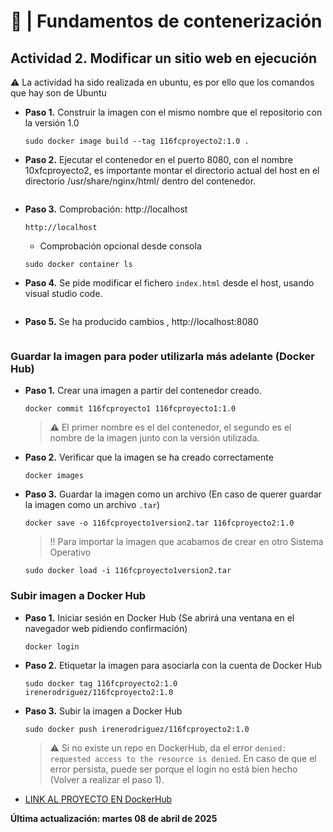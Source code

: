 # 🐳 | Fundamentos de contenerización

## Actividad 2.  Modificar un sitio web en ejecución
⚠️  La actividad ha sido realizada en ubuntu, es por ello que los comandos que hay son de Ubuntu

- **Paso 1.** Construir la imagen con el mismo nombre que el repositorio con la versión 1.0
    ```
    sudo docker image build --tag 116fcproyecto2:1.0 .
    ```

- **Paso 2.** Ejecutar el contenedor en el puerto 8080, con el nombre 10xfcproyecto2, es importante montar el directorio actual del host en el directorio /usr/share/nginx/html/ dentro del contenedor. 
    ```
    
    ```

- **Paso 3.** Comprobación: http://localhost
    ```
    http://localhost
    ```
    * Comprobación opcional desde consola
    ```
    sudo docker container ls
    ```

- **Paso 4.** Se pide modificar el fichero `index.html` desde el host, usando visual studio code. 
    ```

    ```
- **Paso 5.** Se ha producido cambios , http://localhost:8080
    ```
    
    ```

### Guardar la imagen para poder utilizarla más adelante (Docker Hub)
- **Paso 1.** Crear una imagen a partir del contenedor creado.
    ```
    docker commit 116fcproyecto1 116fcproyecto1:1.0
    ```
    >⚠️
    > El primer nombre es el del contenedor, el segundo es el nombre de la imagen junto con la versión utilizada.

- **Paso 2.** Verificar que la imagen se ha creado correctamente
    ```
    docker images
    ```

- **Paso 3.** Guardar la imagen como un archivo (En caso de querer guardar la imagen como un archivo `.tar`)
    ```
    docker save -o 116fcproyecto1version2.tar 116fcproyecto2:1.0
    ```
    > ‼️
    > Para importar la imagen que acabamos de crear en otro Sistema Operativo
    ```
    sudo docker load -i 116fcproyecto1version2.tar
    ```

### Subir imagen a Docker Hub
- **Paso 1.** Iniciar sesión en Docker Hub (Se abrirá una ventana en el navegador web pidiendo confirmación)
    ```
    docker login
    ```

- **Paso 2.** Etiquetar la imagen para asociarla con la cuenta de Docker Hub
    ```
    sudo docker tag 116fcproyecto2:1.0 irenerodriguez/116fcproyecto2:1.0
    ```

- **Paso 3.** Subir la imagen a Docker Hub
    ```
    sudo docker push irenerodriguez/116fcproyecto2:1.0
    ```
    > ⚠️
    > Si no existe un repo en DockerHub, da el error `denied: requested access to the resource is denied`. En caso de que el error persista, puede ser porque el login no está bien hecho (Volver a realizar el paso 1).

* [LINK AL PROYECTO EN DockerHub](https://hub.docker.com/r/irenerodriguez/116fcproyecto2)

**Última actualización: martes 08 de abril de 2025**